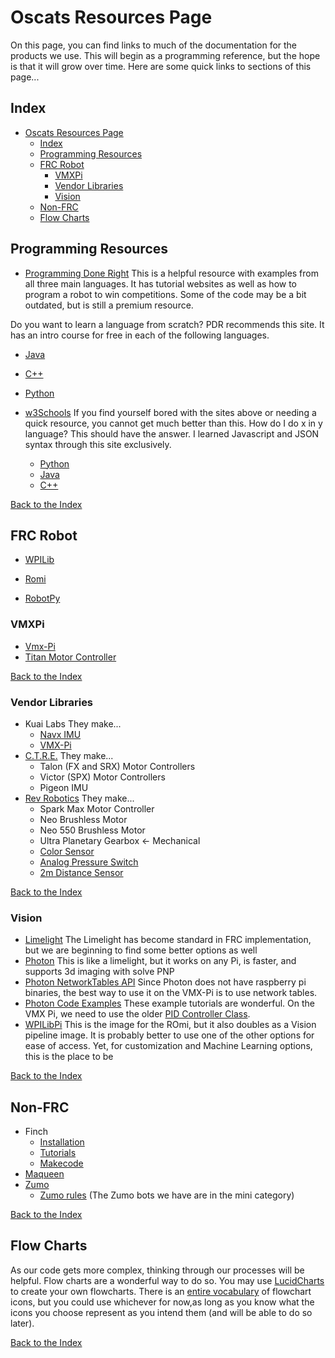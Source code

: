 # Oscats Resources Page

On this page, you can find links to much of the documentation for the products we use. This will begin as a programming reference, but the hope is that it will grow over time.
Here are some quick links to sections of this page...

## Index

- [Oscats Resources Page](#oscats-resources-page)
  - [Index](#index)
  - [Programming Resources](#programming-resources)
  - [FRC Robot](#frc-robot)
    - [VMXPi](#vmxpi)
    - [Vendor Libraries](#vendor-libraries)
    - [Vision](#vision)
  - [Non-FRC](#non-frc)
  - [Flow Charts](#flow-charts)

## Programming Resources

- [Programming Done Right](https://frc-pdr.readthedocs.io/en/latest/index.html) This is a helpful resource with examples from all three main languages. It has tutorial websites as well as how to program a robot to win competitions. Some of the code may be a bit outdated, but is still a premium resource.

Do you want to learn a language from scratch? PDR recommends this site. It has an intro course for free in each of the following languages.

- [Java](https://www.tutorialspoint.com/java/index.htm)
- [C++](https://www.tutorialspoint.com/cplusplus/index.htm)
- [Python](https://www.tutorialspoint.com/python3/index.htm)
  
- [w3Schools](https://www.w3schools.com/) If you find yourself bored with the sites above or needing a quick resource, you cannot get much better than this. How do I do x in y language? This should have the answer. I learned Javascript and JSON syntax through this site exclusively.
  - [Python](https://www.w3schools.com/python/default.asp)
  - [Java](https://www.w3schools.com/java/default.asp)
  - [C++](https://www.w3schools.com/cpp/cpp_syntax.asp)

[Back to the Index](#Index)

## FRC Robot

- [WPILib](https://docs.wpilib.org/en/stable/)
- [Romi](https://docs.wpilib.org/en/stable/docs/romi-robot/index.html)

- [RobotPy](https://robotpy.readthedocs.io/en/stable/)

### VMXPi

- [Vmx-Pi](https://pdocs.kauailabs.com/vmx-pi/software/vmx-pi-for-frc-2020-robot-programming/vmx-pi-for-frc-documentation/)
- [Titan Motor Controller](https://docs.wsr.studica.com/en/latest/docs/GettingStarted/index.html)
  
[Back to the Index](#Index)

### Vendor Libraries

- Kuai Labs They make...
  - [Navx IMU](https://pdocs.kauailabs.com/navx-mxp/)
  - [VMX-Pi](https://pdocs.kauailabs.com/vmx-pi/software/vmx-pi-for-frc-2020-robot-programming/vmx-pi-for-frc-documentation/)
- [C.T.R.E.](https://docs.ctre-phoenix.com/en/stable/) They make...
  - Talon (FX and SRX) Motor Controllers
  - Victor (SPX) Motor Controllers
  - Pigeon IMU
- [Rev Robotics](https://docs.revrobotics.com/docs/first-robotics-competition)  They make...
  - Spark Max Motor Controller
  - Neo Brushless Motor
  - Neo 550 Brushless Motor
  - Ultra Planetary Gearbox <- Mechanical
  - [Color Sensor](https://docs.revrobotics.com/color-sensor/application-examples#frc-application)
  - [Analog Pressure Switch](https://www.revrobotics.com/content/docs/REV-11-1107-DS.pdf)
  - [2m Distance Sensor](https://github.com/REVrobotics/2m-Distance-Sensor)
  
[Back to the Index](#Index)

### Vision

- [Limelight](https://docs.limelightvision.io/en/latest/) The Limelight has become standard in FRC implementation, but we are beginning to find some better options as well
- [Photon](https://docs.photonvision.org/en/latest/) This is like a limelight, but it works on any Pi, is faster, and supports 3d imaging with solve PNP
- [Photon NetworkTables API](https://docs.photonvision.org/en/latest/docs/programming/nt-api/nt-api.html) Since Photon does not have raspberry pi binaries, the best way to use it on the VMX-Pi is to use network tables.
- [Photon Code Examples](https://docs.photonvision.org/en/latest/docs/examples/index.html) These example tutorials are wonderful. On the VMX Pi, we need to use the older [PID Controller Class](https://docs.wpilib.org/en/2020/docs/software/advanced-control/controllers/pidcontroller.html).
- [WPILibPi](https://docs.wpilib.org/en/stable/docs/software/vision-processing/wpilibpi/index.html) This is the image for the ROmi, but it also doubles as a Vision pipeline image. It is probably better to use one of the other options for ease of access. Yet, for customization and Machine Learning options, this is the place to be

[Back to the Index](#Index)

## Non-FRC

- Finch
  - [Installation](https://www.birdbraintechnologies.com/finch/java/install/1-1)
  - [Tutorials](https://www.birdbraintechnologies.com/finch/java/program/)
  - [Makecode](https://www.birdbraintechnologies.com/finch/makecode/)
- [Maqueen](https://github.com/MrRSquared/Oscats-Hackathon/blob/main/Robots/Non-FRC/Maqueen/Maqueen_Plus_Getting_Started_Tutorial_MakeCode-master)
- [Zumo](https://github.com/MrRSquared/Oscats-Hackathon/tree/main/Robots/Non-FRC/Zumo)
  - [Zumo rules](http://robogames.net/rules/all-sumo.php) (The Zumo bots we have are in the mini category)
  
[Back to the Index](#Index)

## Flow Charts

 As our code gets more complex, thinking through our processes will be helpful. Flow charts are a wonderful way to do so.
You may use [LucidCharts](https://lucidchart.com) to create your own flowcharts. There is an [entire vocabulary](https://www.gliffy.com/blog/guide-to-flowchart-symbols) of flowchart icons, but you could use whichever for now,as long as you know what the icons you choose represent as you intend them (and will be able to do so later).

[Back to the Index](#Index)
